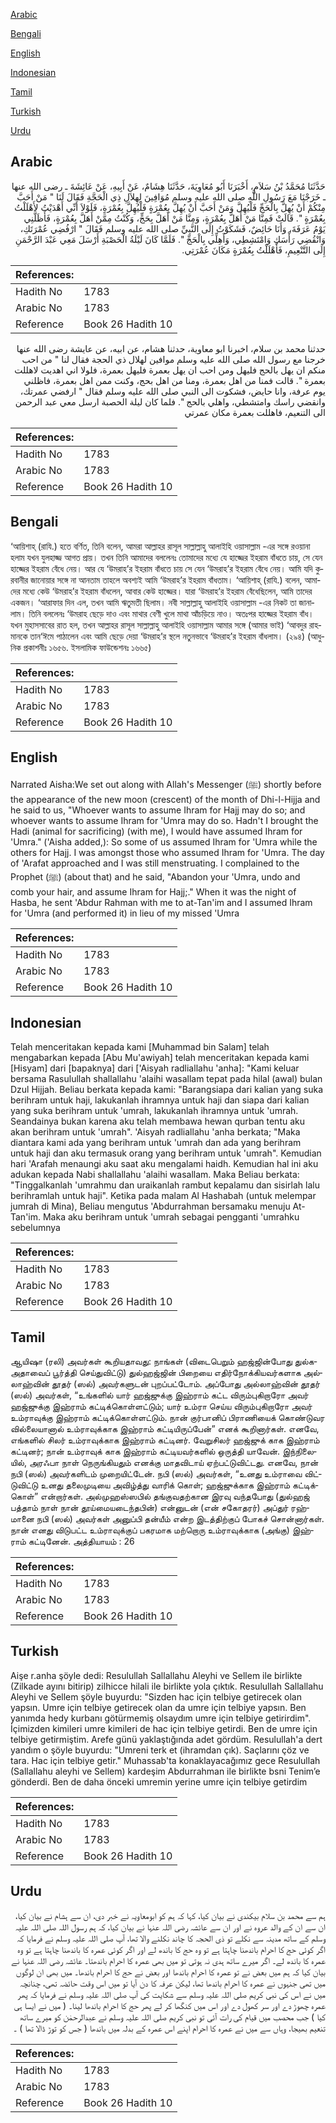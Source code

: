 [Arabic](#arabic)

[Bengali](#bengali)

[English](#english)

[Indonesian](#indonesian)

[Tamil](#tamil)

[Turkish](#turkish)

[Urdu](#urdu)

## Arabic


<div dir="rtl" lang="ar" style={{fontSize:'larger',backgroundColor:'#f8f9fa',padding:20}}>
حَدَّثَنَا مُحَمَّدُ بْنُ سَلاَمٍ، أَخْبَرَنَا أَبُو مُعَاوِيَةَ، حَدَّثَنَا هِشَامٌ، عَنْ أَبِيهِ، عَنْ عَائِشَةَ ـ رضى الله عنها ـ خَرَجْنَا مَعَ رَسُولِ اللَّهِ صلى الله عليه وسلم مُوَافِينَ لِهِلاَلِ ذِي الْحَجَّةِ فَقَالَ لَنَا ‏"‏ مَنْ أَحَبَّ مِنْكُمْ أَنْ يُهِلَّ بِالْحَجِّ فَلْيُهِلَّ وَمَنْ أَحَبَّ أَنْ يُهِلَّ بِعُمْرَةٍ فَلْيُهِلَّ بِعُمْرَةٍ، فَلَوْلاَ أَنِّي أَهْدَيْتُ لأَهْلَلْتُ بِعُمْرَةٍ ‏"‏‏.‏ قَالَتْ فَمِنَّا مَنْ أَهَلَّ بِعُمْرَةٍ، وَمِنَّا مَنْ أَهَلَّ بِحَجٍّ، وَكُنْتُ مِمَّنْ أَهَلَّ بِعُمْرَةٍ، فَأَظَلَّنِي يَوْمُ عَرَفَةَ، وَأَنَا حَائِضٌ، فَشَكَوْتُ إِلَى النَّبِيِّ صلى الله عليه وسلم فَقَالَ ‏"‏ ارْفُضِي عُمْرَتَكِ، وَانْقُضِي رَأْسَكِ وَامْتَشِطِي، وَأَهِلِّي بِالْحَجِّ ‏"‏‏.‏ فَلَمَّا كَانَ لَيْلَةُ الْحَصْبَةِ أَرْسَلَ مَعِي عَبْدَ الرَّحْمَنِ إِلَى التَّنْعِيمِ، فَأَهْلَلْتُ بِعُمْرَةٍ مَكَانَ عُمْرَتِي‏.‏
</div>
<div style={{backgroundColor:'#f8f9fa',padding:20, marginBottom: 10}}><table> <thead> <tr> <th>References:</th> <th></th> </tr> </thead> <tbody><tr><td>Hadith No</td><td>1783</td></tr><tr><td>Arabic No</td><td>1783</td></tr><tr><td>Reference</td><td>Book 26 Hadith 10</td></tr></tbody></table></div>


<div dir="rtl" lang="ar" style={{fontSize:'larger',backgroundColor:'#f8f9fa',padding:20}}>
حدثنا محمد بن سلام، اخبرنا ابو معاوية، حدثنا هشام، عن ابيه، عن عايشة رضى الله عنها خرجنا مع رسول الله صلى الله عليه وسلم موافين لهلال ذي الحجة فقال لنا " من احب منكم ان يهل بالحج فليهل ومن احب ان يهل بعمرة فليهل بعمرة، فلولا اني اهديت لاهللت بعمرة ". قالت فمنا من اهل بعمرة، ومنا من اهل بحج، وكنت ممن اهل بعمرة، فاظلني يوم عرفة، وانا حايض، فشكوت الى النبي صلى الله عليه وسلم فقال " ارفضي عمرتك، وانقضي راسك وامتشطي، واهلي بالحج ". فلما كان ليلة الحصبة ارسل معي عبد الرحمن الى التنعيم، فاهللت بعمرة مكان عمرتي
</div>
<div style={{backgroundColor:'#f8f9fa',padding:20, marginBottom: 10}}><table> <thead> <tr> <th>References:</th> <th></th> </tr> </thead> <tbody><tr><td>Hadith No</td><td>1783</td></tr><tr><td>Arabic No</td><td>1783</td></tr><tr><td>Reference</td><td>Book 26 Hadith 10</td></tr></tbody></table></div>

## Bengali


<div dir="ltr" lang="bn" style={{fontSize:'larger',backgroundColor:'#f8f9fa',padding:20}}>
‘আয়িশাহ্ (রাযি.) হতে বর্ণিত, তিনি বলেন, আমরা আল্লাহর রাসূল সাল্লাল্লাহু আলাইহি ওয়াসাল্লাম -এর সঙ্গে রওয়ানা হলাম যখন যুলহাজ্জ আগত প্রায়। তখন তিনি আমাদের বললেনঃ তোমাদের মধ্যে যে হাজ্জের ইহরাম বাঁধতে চায়, সে যেন হাজ্জের ইহরাম বেঁধে নেয়। আর যে ‘উমরাহ’র ইহরাম বাঁধতে চায় সে যেন ‘উমরাহ’র ইহরাম বেঁধে নেয়। আমি যদি কুরবানীর জানোয়ার সঙ্গে না আনতাম তাহলে অবশ্যই আমি ‘উমরাহ’র ইহরাম বাঁধতাম। ‘আয়িশাহ্ (রাযি.) বলেন, আমাদের মধ্যে কেউ ‘উমরাহ’র ইহরাম বাঁধলেন, আবার কেউ হাজ্জের। যারা ‘উমরাহ’র ইহরাম বেঁধেছিলেন, আমি তাদের একজন। ‘আরাফার দিন এল, তখন আমি ঋতুমতী ছিলাম। নবী সাল্লাল্লাহু আলাইহি ওয়াসাল্লাম -এর নিকট তা জানালাম। তিনি বললেনঃ ‘উমরাহ ছেড়ে দাও এবং মাথার বেণী খুলে মাথা আঁচড়িয়ে নাও। অতঃপর হাজ্জের ইহরাম বাঁধ। যখন মুহাসসাবের রাত হল, তখন আল্লাহর রাসূল সাল্লাল্লাহু আলাইহি ওয়াসাল্লাম আমার সঙ্গে (আমার ভাই) ‘আবদুর রাহমানকে তান‘ঈমে পাঠালেন এবং আমি ছেড়ে দেয়া ‘উমরাহ’র স্থলে নতুনভাবে ‘উমরাহ’র ইহরাম বাঁধলাম। (২৯৪) (আধুনিক প্রকাশনীঃ ১৬৫৬. ইসলামিক ফাউন্ডেশনঃ ১৬৬৫)
</div>
<div style={{backgroundColor:'#f8f9fa',padding:20, marginBottom: 10}}><table> <thead> <tr> <th>References:</th> <th></th> </tr> </thead> <tbody><tr><td>Hadith No</td><td>1783</td></tr><tr><td>Arabic No</td><td>1783</td></tr><tr><td>Reference</td><td>Book 26 Hadith 10</td></tr></tbody></table></div>

## English


<div dir="ltr" lang="en" style={{fontSize:'larger',backgroundColor:'#f8f9fa',padding:20}}>
Narrated Aisha:We set out along with Allah's Messenger (ﷺ) shortly before the appearance of the new moon (crescent) of the month of Dhi-l-Hijja and he said to us, "Whoever wants to assume Ihram for Hajj may do so; and whoever wants to assume Ihram for 'Umra may do so. Hadn't I brought the Hadi (animal for sacrificing) (with me), I would have assumed Ihram for 'Umra." ('Aisha added,): So some of us assumed Ihram for 'Umra while the others for Hajj. I was amongst those who assumed Ihram for 'Umra. The day of 'Arafat approached and I was still menstruating. I complained to the Prophet (ﷺ) (about that) and he said, "Abandon your 'Umra, undo and comb your hair, and assume Ihram for Hajj;." When it was the night of Hasba, he sent 'Abdur Rahman with me to at-Tan'im and I assumed Ihram for 'Umra (and performed it) in lieu of my missed 'Umra
</div>
<div style={{backgroundColor:'#f8f9fa',padding:20, marginBottom: 10}}><table> <thead> <tr> <th>References:</th> <th></th> </tr> </thead> <tbody><tr><td>Hadith No</td><td>1783</td></tr><tr><td>Arabic No</td><td>1783</td></tr><tr><td>Reference</td><td>Book 26 Hadith 10</td></tr></tbody></table></div>

## Indonesian


<div dir="ltr" lang="id" style={{fontSize:'larger',backgroundColor:'#f8f9fa',padding:20}}>
Telah menceritakan kepada kami [Muhammad bin Salam] telah mengabarkan kepada [Abu Mu'awiyah] telah menceritakan kepada kami [Hisyam] dari [bapaknya] dari ['Aisyah radliallahu 'anha]: "Kami keluar bersama Rasulullah shallallahu 'alaihi wasallam tepat pada hilal (awal) bulan Dzul Hijjah. Beliau berkata kepada kami: "Barangsiapa dari kalian yang suka berihram untuk haji, lakukanlah ihramnya untuk haji dan siapa dari kalian yang suka berihram untuk 'umrah, lakukanlah ihramnya untuk 'umrah. Seandainya bukan karena aku telah membawa hewan qurban tentu aku akan berihram untuk 'umrah". 'Aisyah radliallahu 'anha berkata; "Maka diantara kami ada yang berihram untuk 'umrah dan ada yang berihram untuk haji dan aku termasuk orang yang berihram untuk 'umrah". Kemudian hari 'Arafah menaungi aku saat aku mengalami haidh. Kemudian hal ini aku adukan kepada Nabi shallallahu 'alaihi wasallam. Maka Beliau berkata: "Tinggalkanlah 'umrahmu dan uraikanlah rambut kepalamu dan sisirlah lalu berihramlah untuk haji". Ketika pada malam Al Hashabah (untuk melempar jumrah di Mina), Beliau mengutus 'Abdurrahman bersamaku menuju At-Tan'im. Maka aku berihram untuk 'umrah sebagai pengganti 'umrahku sebelumnya
</div>
<div style={{backgroundColor:'#f8f9fa',padding:20, marginBottom: 10}}><table> <thead> <tr> <th>References:</th> <th></th> </tr> </thead> <tbody><tr><td>Hadith No</td><td>1783</td></tr><tr><td>Arabic No</td><td>1783</td></tr><tr><td>Reference</td><td>Book 26 Hadith 10</td></tr></tbody></table></div>

## Tamil


<div dir="ltr" lang="ta" style={{fontSize:'larger',backgroundColor:'#f8f9fa',padding:20}}>
ஆயிஷா (ரலி) அவர்கள் கூறியதாவது: நாங்கள் (விடைபெறும் ஹஜ்ஜின்போது துல்கஅதாவைப் பூர்த்தி செய்துவிட்டு) துல்ஹஜ்ஜின் பிறையை எதிர்நோக்கியவர்களாக அல்லாஹ்வின் தூதர் (ஸல்) அவர்களுடன் புறப்பட்டோம். அப்போது அல்லாஹ்வின் தூதர் (ஸல்) அவர்கள், “உங்களில் யார் ஹஜ்ஜுக்கு இஹ்ராம் கட்ட விரும்புகிறாரோ அவர் ஹஜ்ஜுக்கு இஹ்ராம் கட்டிக்கொள்ளட்டும்; யார் உம்ரா செய்ய விரும்புகிறாரோ அவர் உம்ராவுக்கு இஹ்ராம் கட்டிக்கொள்ளட்டும். நான் குர்பானிப் பிராணியைக் கொண்டுவர வில்லையானால் உம்ராவுக்காக இஹ்ராம் கட்டியிருப்பேன்” எனக் கூறினார்கள். எனவே, எங்களில் சிலர் உம்ராவுக்காக இஹ்ராம் கட்டினர். வேறுசிலர் ஹஜ்ஜுக் காக இஹ்ராம் கட்டினர்; நான் உம்ராவுக் காக இஹ்ராம் கட்டியவர்களில் ஒருத்தி யாவேன். இந்நிலையில், அரஃபா நாள் நெருங்கியதும் எனக்கு மாதவிடாய் ஏற்பட்டுவிட்டது. எனவே, நான் நபி (ஸல்) அவர்களிடம் முறையிட்டேன். நபி (ஸல்) அவர்கள், “உனது உம்ராவை விட்டுவிட்டு உனது தலைமுடியை அவிழ்த்து வாரிக் கொள்; ஹஜ்ஜுக்காக இஹ்ராம் கட்டிக்கொள்” என்றார்கள். அல்முஹஸ்ஸபில் தங்குவதற்கான இரவு வந்தபோது (துல்ஹஜ் பத்தாம் நாள் நான் தூய்மையடைந்தபின்) என்னுடன் (என் சகோதரர்) அப்துர் ரஹ்மானை நபி (ஸல்) அவர்கள் அனுப்பி தன்யீம் என்ற இடத்திற்குப் போகச் சொன்னார்கள். நான் எனது விடுபட்ட உம்ராவுக்குப் பகரமாக மற்றொரு உம்ராவுக்காக (அங்கு) இஹ்ராம் கட்டினேன். அத்தியாயம் : 26
</div>
<div style={{backgroundColor:'#f8f9fa',padding:20, marginBottom: 10}}><table> <thead> <tr> <th>References:</th> <th></th> </tr> </thead> <tbody><tr><td>Hadith No</td><td>1783</td></tr><tr><td>Arabic No</td><td>1783</td></tr><tr><td>Reference</td><td>Book 26 Hadith 10</td></tr></tbody></table></div>

## Turkish


<div dir="ltr" lang="tr" style={{fontSize:'larger',backgroundColor:'#f8f9fa',padding:20}}>
Aişe r.anha şöyle dedi: Resulullah Sallallahu Aleyhi ve Sellem ile birlikte (Zilkade ayını bitirip) zilhicce hilali ile birlikte yola çıktık. Resulullah Sallallahu Aleyhi ve Sellem şöyle buyurdu: "Sizden hac için telbiye getirecek olan yapsın. Umre için telbiye getirecek olan da umre için telbiye yapsın. Ben yanımda hedy kurbanı götürmemiş olsaydım umre için telbiye getirirdim". İçimizden kimileri umre kimileri de hac için telbiye getirdi. Ben de umre için telbiye getirmiştim. Arefe günü yaklaştığında adet gördüm. Resulullah'a dert yandım o şöyle buyurdu: "Umreni terk et (ihramdan çık). Saçlarını çöz ve tara. Hac için telbiye getir." Muhassab'ta konaklayacağımız gece Resulullah (Sallallahu aleyhi ve Sellem) kardeşim Abdurrahman ile birlikte bsni Tenim’e gönderdi. Ben de daha önceki umremin yerine umre için telbiye getirdim
</div>
<div style={{backgroundColor:'#f8f9fa',padding:20, marginBottom: 10}}><table> <thead> <tr> <th>References:</th> <th></th> </tr> </thead> <tbody><tr><td>Hadith No</td><td>1783</td></tr><tr><td>Arabic No</td><td>1783</td></tr><tr><td>Reference</td><td>Book 26 Hadith 10</td></tr></tbody></table></div>

## Urdu


<div dir="rtl" lang="ur" style={{fontSize:'larger',backgroundColor:'#f8f9fa',padding:20}}>
ہم سے محمد بن سلام بیکندی نے بیان کیا، کہا کہ ہم کو ابومعاویہ نے خبر دی، ان سے ہشام نے بیان کیا، ان سے ان کے والد عروہ نے اور ان سے عائشہ رضی اللہ عنہا نے بیان کیا، کہ ہم رسول اللہ صلی اللہ علیہ وسلم کے ساتھ مدینہ سے نکلے تو ذی الحجہ کا چاند نکلنے والا تھا، آپ صلی اللہ علیہ وسلم نے فرمایا کہ اگر کوئی حج کا احرام باندھنا چاہتا ہے تو وہ حج کا باندھ لے اور اگر کوئی عمرہ کا باندھنا چاہتا ہے تو وہ عمرہ کا باندھ لے۔ اگر میرے ساتھ ہدی نہ ہوتی تو میں بھی عمرہ کا احرام باندھتا۔ عائشہ رضی اللہ عنہا نے بیان کیا کہ ہم میں بعض نے تو عمرہ کا احرام باندھا اور بعض نے حج کا احرام باندھا۔ میں بھی ان لوگوں میں تھی جنہوں نے عمرہ کا احرام باندھا تھا، لیکن عرفہ کا دن آیا تو میں اس وقت حائضہ تھی، چنانچہ میں نے اس کی نبی کریم صلی اللہ علیہ وسلم سے شکایت کی آپ صلی اللہ علیہ وسلم نے فرمایا کہ پھر عمرہ چھوڑ دے اور سر کھول دے اور اس میں کنگھا کر لے پھر حج کا احرام باندھا لینا۔ ( میں نے ایسا ہی کیا ) جب محصب میں قیام کی رات آئی تو نبی کریم صلی اللہ علیہ وسلم نے عبدالرحمٰن کو میرے ساتھ تنعیم بھیجا، وہاں سے میں نے عمرہ کا احرام اپنے اس عمرہ کے بدلہ میں باندھا ( جس کو توڑ ڈالا تھا ) ۔
</div>
<div style={{backgroundColor:'#f8f9fa',padding:20, marginBottom: 10}}><table> <thead> <tr> <th>References:</th> <th></th> </tr> </thead> <tbody><tr><td>Hadith No</td><td>1783</td></tr><tr><td>Arabic No</td><td>1783</td></tr><tr><td>Reference</td><td>Book 26 Hadith 10</td></tr></tbody></table></div>